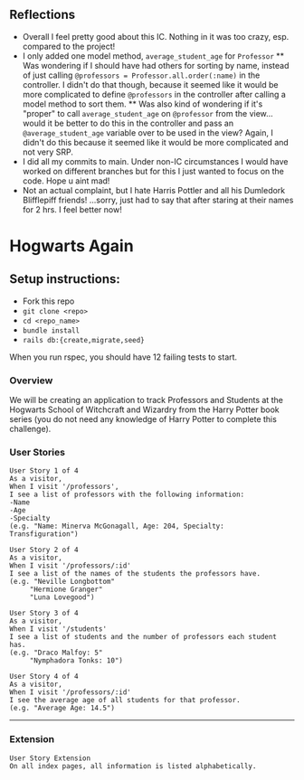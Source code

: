 ## Reflections
   * Overall I feel pretty good about this IC. Nothing in it was too crazy, esp. compared to the project!
   * I only added one model method, `average_student_age` for `Professor`
   ** Was wondering if I should have had others for sorting by name, instead of just calling `@professors = Professor.all.order(:name)` in the controller. I didn't do that though, because it seemed like it would be more complicated to define `@professors` in the controller after calling a model method to sort them.
   ** Was also kind of wondering if it's "proper" to call `average_student_age` on `@professor` from the view... would it be better to do this in the controller and pass an `@average_student_age` variable over to be used in the view? Again, I didn't do this because it seemed like it would be more complicated and not very SRP.
   * I did all my commits to main. Under non-IC circumstances I would have worked on different branches but for this I just wanted to focus on the code. Hope u aint mad!
   * Not an actual complaint, but I hate Harris Pottler and all his Dumledork Blifflepiff friends! ...sorry, just had to say that after staring at their names for 2 hrs. I feel better now!

# Hogwarts Again

## Setup instructions:
  - Fork this repo
  - `git clone <repo>`
  - `cd <repo_name>`
  - `bundle install`
  - `rails db:{create,migrate,seed}`

When you run rspec, you should have 12 failing tests to start.  

###  Overview

We will be creating an application to track Professors and Students at the Hogwarts School of Witchcraft and Wizardry from the Harry Potter book series (you do not need any knowledge of Harry Potter to complete this challenge). 

 
### User Stories
 
```
User Story 1 of 4
As a visitor,
When I visit '/professors',
I see a list of professors with the following information:
-Name
-Age
-Specialty
(e.g. "Name: Minerva McGonagall, Age: 204, Specialty: Transfiguration")
```
```
User Story 2 of 4
As a visitor,
When I visit '/professors/:id'
I see a list of the names of the students the professors have.
(e.g. "Neville Longbottom"
     "Hermione Granger"
     "Luna Lovegood")
```
```
User Story 3 of 4
As a visitor,
When I visit '/students'
I see a list of students and the number of professors each student has.
(e.g. "Draco Malfoy: 5"
     "Nymphadora Tonks: 10")
```
```
User Story 4 of 4
As a visitor,
When I visit '/professors/:id'
I see the average age of all students for that professor.
(e.g. "Average Age: 14.5")
```
---
### Extension
```
User Story Extension
On all index pages, all information is listed alphabetically.
	

